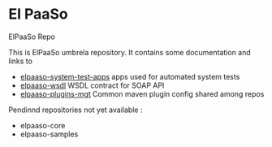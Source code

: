 # El PaaSo
ElPaaSo Repo

This is ElPaaSo umbrela repository. It contains some documentation and links to 
* [elpaaso-system-test-apps](https://github.com/Orange-OpenSource/elpaaso-system-test-apps) apps used for automated system tests
* [elpaaso-wsdl](https://github.com/Orange-OpenSource/elpaaso-wsdl) WSDL contract for SOAP API
* [elpaaso-plugins-mgt](https://github.com/Orange-OpenSource/elpaaso-plugins-management) Common maven plugin config shared among repos

Pendinnd repositories not yet available :
* elpaaso-core 
* elpaaso-samples


